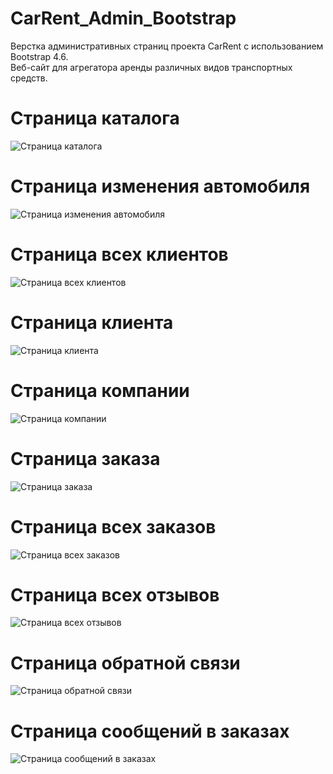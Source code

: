 # CarRent_Admin_Bootstrap
Верстка административных страниц проекта CarRent с использованием Bootstrap 4.6.    
Веб-сайт для агрегатора аренды различных видов транспортных средств.  
# Страница каталога
![](https://github.com/maksmez/CarRent_Admin_Bootstrap/blob/master/photo/catalog.png "Страница каталога")
# Страница изменения автомобиля
![](https://github.com/maksmez/CarRent_Admin_Bootstrap/blob/master/photo/edit_car.png "Страница изменения автомобиля")
# Страница всех клиентов
![](https://github.com/maksmez/CarRent_Admin_Bootstrap/blob/master/photo/clients.png "Страница всех клиентов")
# Страница клиента
![](https://github.com/maksmez/CarRent_Admin_Bootstrap/blob/master/photo/client.png "Страница клиента")
# Страница компании
![](https://github.com/maksmez/CarRent_Admin_Bootstrap/blob/master/photo/company.png "Страница компании")
# Страница заказа
![](https://github.com/maksmez/CarRent_Admin_Bootstrap/blob/master/photo/edit_order.png "Страница заказа")
# Страница всех заказов
![](https://github.com/maksmez/CarRent_Admin_Bootstrap/blob/master/photo/order.png "Страница всех заказов")
# Страница всех отзывов
![](https://github.com/maksmez/CarRent_Admin_Bootstrap/blob/master/photo/review.png "Страница всех отзывов")
# Страница обратной связи
![](https://github.com/maksmez/CarRent_Admin_Bootstrap/blob/master/photo/feedback.png "Страница обратной связи")
# Страница сообщений в заказах
![](https://github.com/maksmez/CarRent_Admin_Bootstrap/blob/master/photo/message.png "Страница сообщений в заказах")
